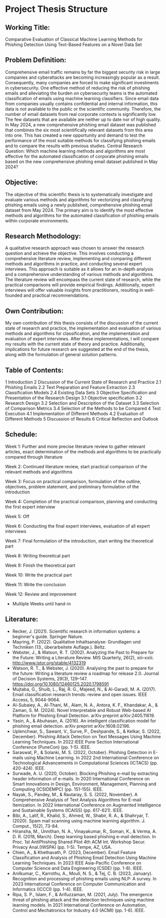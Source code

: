 # Project Thesis Structure
## Working Title:
Comparative Evaluation of Classical Machine Learning Methods for Phishing Detection Using Text-Based Features on a Novel Data Set
## Problem Definition:
Comprehensive email traffic remains by far the biggest security risk in large companies and cyberattacks are becoming increasingly popular as a result. Consequently, many companies are forced to make significant investments in cybersecurity. One effective method of reducing the risk of phishing emails and alleviating the burden on cybersecurity teams is the automated classification of emails using machine learning classifiers.
Since email data from companies usually contains confidential and internal information, this data is not available to the public or the scientific community. Therefore, the number of email datasets from real corporate contexts is significantly low. The few datasets that are available are neither up to date nor of high quality.
In May 2024, a new comprehensive phishing email dataset was published that combines the six most scientifically relevant datasets from this area into one. This has created a new opportunity and demand to test the performance of the most suitable methods for classifying phishing emails and to compare the results with previous studies.
Central Research Question: Which machine learning methods and algorithms are most effective for the automated classification of corporate phishing emails based on the new comprehensive phishing email dataset published in May 2024?
## Objective:
The objective of this scientific thesis is to systematically investigate and evaluate various methods and algorithms for vectorizing and classifying phishing emails using a newly published, comprehensive phishing email dataset from May 2024. The primary aim is to identify the most effective methods and algorithms for the automated classification of phishing emails within corporate environments.
## Research Methodology:
A qualitative research approach was chosen to answer the research question and achieve the objective. This involves conducting a comprehensive literature review, implementing and comparing different methods and algorithms in practice, and conducting several expert interviews.
This approach is suitable as it allows for an in-depth analysis and a comprehensive understanding of various methods and algorithms. The literature review will encompass the current state of research, while the practical comparisons will provide empirical findings. Additionally, expert interviews will offer valuable insights from practitioners, resulting in well-founded and practical recommendations.
## Own Contribution:
My own contribution of this thesis consists of the discussion of the current state of research and practice, the implementation and evaluation of various methods and algorithms for classification, and the implementation and evaluation of expert interviews. After these implementations, I will compare my results with the current state of theory and practice. Additionally, implications for future research are suggested at the end of the thesis, along with the formulation of general solution patterns.
## Table of Contents:
1 Introduction
2 Discussion of the Current State of Research and Practice
    2.1 Phishing Emails
    2.2 Text Preparation and Feature Extraction
    2.3 Classification Models
    2.4 Existing Data Sets 
3 Objective Specification and Presentation of the Research Design
    3.1 Objective specification
    3.2 Research Design
    3.2 Selection and Description of the Dataset
    3.3 Selection of Comparison Metrics
    3.4 Selection of the Methods to be Compared
4 Test Execution
    4.1 Implementation of Different Methods
    4.2 Evaluation of Different Methods
5 Discussion of Results
6 Critical Reflection and Outlook
## Schedule:
Week 1: Further and more precise literature review to gather relevant articles, exact determination of the methods and algorithms to be practically compared through literature

Week 2: Continued literature review, start practical comparison of the relevant methods and algorithms

Week 3: Focus on practical comparison, formulation of the outline, objectives, problem statement, and preliminary formulation of the introduction

Week 4: Completion of the practical comparison, planning and conducting the first expert interview

Week 5: Off

Week 6: Conducting the final expert interviews, evaluation of all expert interviews

Week 7: Final formulation of the introduction, start writing the theoretical part

Week 8: Writing theoretical part

Week 9: Finish the theoretical part

Week 10: Write the practical part

Week 11: Write the conclusion

Week 12: Review and improvement

+ Multiple Weeks until hand-in
## Literature:
-	Recker, J. (2021). Scientific research in information systems: a beginner's guide. Springer Nature.
-	Mayring, P. (2022). Qualitative Inhaltsanalyse: Grundlagen und Techniken (13., überarbeitete Auflage.). Beltz.
-	Webster, J., & Watson, R. T. (2002). Analyzing the Past to Prepare for the Future: Writing a Literature Review. MIS Quarterly, 26(2), xiii–xxiii. http://www.jstor.org/stable/4132319
-	Watson, R. T., & Webster, J. (2020). Analysing the past to prepare for the future: Writing a literature review a roadmap for release 2.0. Journal of Decision Systems, 29(3), 129–147. https://doi.org/10.1080/12460125.2020.1798591
-	Mujtaba, G., Shuib, L., Raj, R. G., Majeed, N., & Al-Garadi, M. A. (2017). Email classification research trends: review and open issues. IEEE Access, 5, 9044-9064.
-	Al-Subaiey, A., Al-Thani, M., Alam, N. A., Antora, K. F., Khandakar, A., & Zaman, S. M. (2024). Novel Interpretable and Robust Web-based AI Platform for Phishing Email Detection. arXiv preprint arXiv:2405.11619.
-	Yasin, A., & Abuhasan, A. (2016). An intelligent classification model for phishing email detection. arXiv preprint arXiv:1608.02196.
-	Uplenchwar, S., Sawant, V., Surve, P., Deshpande, S., & Kelkar, S. (2022, December). Phishing Attack Detection on Text Messages Using Machine Learning Techniques. In 2022 IEEE Pune Section International Conference (PuneCon) (pp. 1-5). IEEE.
-	Saraswat, P., & Solanki, M. S. (2022, October). Phishing Detection in E-mails using Machine Learning. In 2022 2nd International Conference on Technological Advancements in Computational Sciences (ICTACS) (pp. 420-424). IEEE.
-	Surwade, A. U. (2020, October). Blocking Phishing e-mail by extracting header information of e-mails. In 2020 International Conference on Smart Innovations in Design, Environment, Management, Planning and Computing (ICSIDEMPC) (pp. 151-155). IEEE.
-	Nayak, S., Pandey, M., & Rautaray, S. S. (2022, November). A Comprehensive Analysis of Text Analysis Algorithms for E-mail Itemization. In 2022 International Conference on Augmented Intelligence and Sustainable Systems (ICAISS) (pp. 617-621). IEEE.
-	Bibi, A., Latif, R., Khalid, S., Ahmed, W., Shabir, R. A., & Shahryar, T. (2020). Spam mail scanning using machine learning algorithm. J. Comput., 15(2), 73-84.
-	Hiransha, M., Unnithan, N. A., Vinayakumar, R., Soman, K., & Verma, A. D. R. (2018, March). Deep learning based phishing e-mail detection. In Proc. 1st AntiPhishing Shared Pilot 4th ACM Int. Workshop Secur. Privacy Anal.(IWSPA) (pp. 1-5). Tempe, AZ, USA.
-	Chien, A., & Khethavath, P. (2023, December). Email Feature Classification and Analysis of Phishing Email Detection Using Machine Learning Techniques. In 2023 IEEE Asia-Pacific Conference on Computer Science and Data Engineering (CSDE) (pp. 1-8). IEEE.
-	Anilkumar, C., Karrothu, A., Mouli, N. S., & Tej, C. B. (2023, January). Recognition and processing of phishing emails using NLP: A survey. In 2023 International Conference on Computer Communication and Informatics (ICCCI) (pp. 1-4). IEEE.
-	Ripa, S. P., Islam, F., & Arifuzzaman, M. (2021, July). The emergence threat of phishing attack and the detection techniques using machine learning models. In 2021 International Conference on Automation, Control and Mechatronics for Industry 4.0 (ACMI) (pp. 1-6). IEEE.











